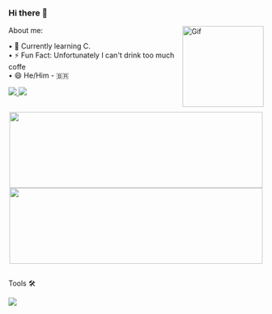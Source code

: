 
### Hi there 👋
<img align="right" alt="Gif" height="160" style="border-radius:50;" src="https://i.imgur.com/51ccTSo.gif">

About me:

• 🌱 Currently learning C. <br>
• ⚡ Fun Fact: Unfortunately I can't drink too much coffe  <br>
• 😄 He/Him - 🇧🇷

<!--============================== SOCIAL MEDIA ==============================-->
  
  <a href = "mailto:germanotischler@gmail.com"><img src="https://img.shields.io/badge/Gmail-D14836?style=for-the-badge&logo=gmail&logoColor=white" target="_blank"> </a>
  <a href="https://www.linkedin.com/in/germanotischler" target="_blank"><img src="https://img.shields.io/badge/-LinkedIn-%230077B5?style=for-the-badge&logo=linkedin&logoColor=white" target="_blank"></a>

##
<!--============================== ANALYTICS ==============================-->

<div align="center"> <!--<div style="display: inline_block">-->
  <img height="150em" width="500em" src="https://github-readme-stats.vercel.app/api?username=GermanoTischler&show_icons=true&hide_title=true&rank_icon=github&theme=midnight-purple&hide_border=true">
  <img height="150em" width="500em" src="https://github-readme-stats.vercel.app/api/top-langs/?username=GermanoTischler&layout=compact&hide_title=true&theme=midnight-purple&hide_border=true">
</div>
  
##
Tools 🛠️
<!--============================== TOOLS ==============================-->

<img src="https://skillicons.dev/icons?i=js,ts,html,css,react,nextjs,vite,docker,mysql,postgres,prisma,nodejs,git,vscode,figma,autocad,androidstudio,express,postman," />
<!-- React Native, C#, Blender, Jest-->
  
